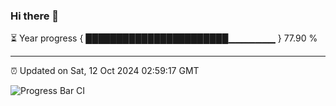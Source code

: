 ### Hi there 👋

⏳ Year progress { ███████████████████████▁▁▁▁▁▁▁ } 77.90 %

---

⏰ Updated on Sat, 12 Oct 2024 02:59:17 GMT

![Progress Bar CI](https://github.com/IshwaranRudhara/GIT-ACTION/workflows/Progress%20Bar%20CI/badge.svg)
